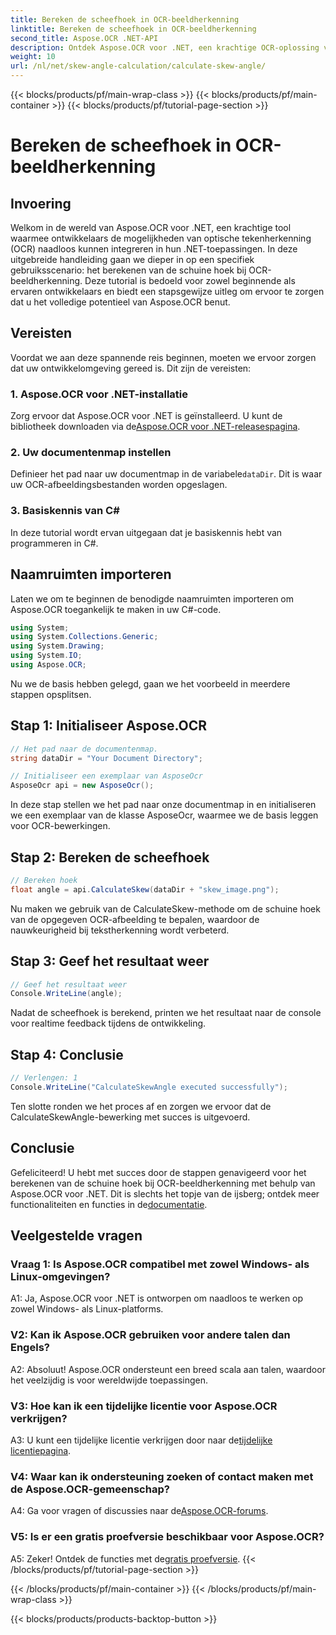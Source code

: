 ```yaml
---
title: Bereken de scheefhoek in OCR-beeldherkenning
linktitle: Bereken de scheefhoek in OCR-beeldherkenning
second_title: Aspose.OCR .NET-API
description: Ontdek Aspose.OCR voor .NET, een krachtige OCR-oplossing voor nauwkeurige tekstherkenning in uw C#-applicaties.
weight: 10
url: /nl/net/skew-angle-calculation/calculate-skew-angle/
---
```


{{< blocks/products/pf/main-wrap-class >}}
{{< blocks/products/pf/main-container >}}
{{< blocks/products/pf/tutorial-page-section >}}

# Bereken de scheefhoek in OCR-beeldherkenning

## Invoering

Welkom in de wereld van Aspose.OCR voor .NET, een krachtige tool waarmee ontwikkelaars de mogelijkheden van optische tekenherkenning (OCR) naadloos kunnen integreren in hun .NET-toepassingen. In deze uitgebreide handleiding gaan we dieper in op een specifiek gebruiksscenario: het berekenen van de schuine hoek bij OCR-beeldherkenning. Deze tutorial is bedoeld voor zowel beginnende als ervaren ontwikkelaars en biedt een stapsgewijze uitleg om ervoor te zorgen dat u het volledige potentieel van Aspose.OCR benut.

## Vereisten

Voordat we aan deze spannende reis beginnen, moeten we ervoor zorgen dat uw ontwikkelomgeving gereed is. Dit zijn de vereisten:

### 1. Aspose.OCR voor .NET-installatie

 Zorg ervoor dat Aspose.OCR voor .NET is geïnstalleerd. U kunt de bibliotheek downloaden via de[Aspose.OCR voor .NET-releasespagina](https://releases.aspose.com/ocr/net/).

### 2. Uw documentenmap instellen

Definieer het pad naar uw documentmap in de variabele`dataDir`. Dit is waar uw OCR-afbeeldingsbestanden worden opgeslagen.

### 3. Basiskennis van C#

In deze tutorial wordt ervan uitgegaan dat je basiskennis hebt van programmeren in C#.

## Naamruimten importeren

Laten we om te beginnen de benodigde naamruimten importeren om Aspose.OCR toegankelijk te maken in uw C#-code.

```csharp
using System;
using System.Collections.Generic;
using System.Drawing;
using System.IO;
using Aspose.OCR;
```

Nu we de basis hebben gelegd, gaan we het voorbeeld in meerdere stappen opsplitsen.

## Stap 1: Initialiseer Aspose.OCR

```csharp
// Het pad naar de documentenmap.
string dataDir = "Your Document Directory";

// Initialiseer een exemplaar van AsposeOcr
AsposeOcr api = new AsposeOcr();
```

In deze stap stellen we het pad naar onze documentmap in en initialiseren we een exemplaar van de klasse AsposeOcr, waarmee we de basis leggen voor OCR-bewerkingen.

## Stap 2: Bereken de scheefhoek

```csharp
// Bereken hoek
float angle = api.CalculateSkew(dataDir + "skew_image.png");
```

Nu maken we gebruik van de CalculateSkew-methode om de schuine hoek van de opgegeven OCR-afbeelding te bepalen, waardoor de nauwkeurigheid bij tekstherkenning wordt verbeterd.

## Stap 3: Geef het resultaat weer

```csharp
// Geef het resultaat weer
Console.WriteLine(angle);
```

Nadat de scheefhoek is berekend, printen we het resultaat naar de console voor realtime feedback tijdens de ontwikkeling.

## Stap 4: Conclusie

```csharp
// Verlengen: 1
Console.WriteLine("CalculateSkewAngle executed successfully");
```

Ten slotte ronden we het proces af en zorgen we ervoor dat de CalculateSkewAngle-bewerking met succes is uitgevoerd.

## Conclusie

 Gefeliciteerd! U hebt met succes door de stappen genavigeerd voor het berekenen van de schuine hoek bij OCR-beeldherkenning met behulp van Aspose.OCR voor .NET. Dit is slechts het topje van de ijsberg; ontdek meer functionaliteiten en functies in de[documentatie](https://reference.aspose.com/ocr/net/).

## Veelgestelde vragen

### Vraag 1: Is Aspose.OCR compatibel met zowel Windows- als Linux-omgevingen?

A1: Ja, Aspose.OCR voor .NET is ontworpen om naadloos te werken op zowel Windows- als Linux-platforms.

### V2: Kan ik Aspose.OCR gebruiken voor andere talen dan Engels?

A2: Absoluut! Aspose.OCR ondersteunt een breed scala aan talen, waardoor het veelzijdig is voor wereldwijde toepassingen.

### V3: Hoe kan ik een tijdelijke licentie voor Aspose.OCR verkrijgen?

 A3: U kunt een tijdelijke licentie verkrijgen door naar de[tijdelijke licentiepagina](https://purchase.aspose.com/temporary-license/).

### V4: Waar kan ik ondersteuning zoeken of contact maken met de Aspose.OCR-gemeenschap?

 A4: Ga voor vragen of discussies naar de[Aspose.OCR-forums](https://forum.aspose.com/c/ocr/16).

### V5: Is er een gratis proefversie beschikbaar voor Aspose.OCR?

A5: Zeker! Ontdek de functies met de[gratis proefversie](https://releases.aspose.com/).
{{< /blocks/products/pf/tutorial-page-section >}}

{{< /blocks/products/pf/main-container >}}
{{< /blocks/products/pf/main-wrap-class >}}

{{< blocks/products/products-backtop-button >}}
